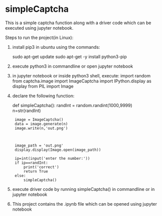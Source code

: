 # simpleCaptcha
This is a simple captcha function along with a driver code which can be executed using jupyter notebook.

Steps to run the project(in Linux):

1) install pip3 in ubuntu using the commands:

    sudo apt-get update
    sudo apt-get -y install python3-pip
2) execute python3 in commandline or open jupyter notebook

3) in jupyter notebook or inside python3 shell, execute:
  import random
  from captcha.image import ImageCaptcha
  import IPython.display as display
  from PIL import Image

4) declare the following function:
  
  
    def simpleCaptcha():
        randInt = random.randint(1000,9999)
        n=str(randInt)


        image = ImageCaptcha()
        data = image.generate(n)
        image.write(n,'out.png')
    
   

        image_path = 'out.png'
        display.display(Image.open(image_path))
    
        ip=int(input('enter the number:'))
        if ip==randInt:
            print('correct')
            return True
        else:
            simpleCaptcha()
  
4) execute driver code by running simpleCaptcha() in commandline or in jupyter notebook

5) This project contains the .ipynb file which can be opened using jupyter notebook
